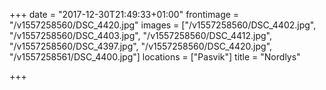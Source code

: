 +++
date = "2017-12-30T21:49:33+01:00"
frontimage = "/v1557258560/DSC_4420.jpg"
images = ["/v1557258560/DSC_4402.jpg", "/v1557258560/DSC_4403.jpg", "/v1557258560/DSC_4412.jpg", "/v1557258560/DSC_4397.jpg", "/v1557258560/DSC_4420.jpg", "/v1557258561/DSC_4400.jpg"]
locations =  ["Pasvik"]
title = "Nordlys"
 

+++
